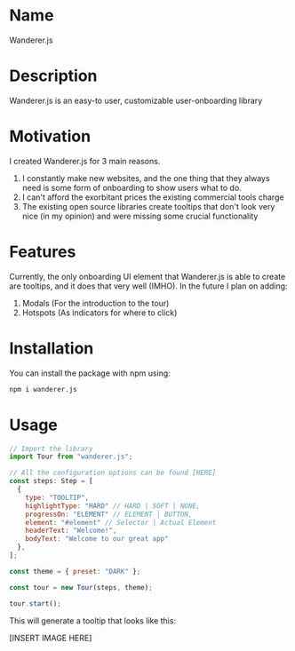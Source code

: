 # Name

Wanderer.js

# Description

Wanderer.js is an easy-to user, customizable user-onboarding library

# Motivation

I created Wanderer.js for 3 main reasons.

1. I constantly make new websites, and the one thing that they always need is some form of onboarding to show users what to do.
2. I can't afford the exorbitant prices the existing commercial tools charge
3. The existing open source libraries create tooltips that don't look very nice (in my opinion) and were missing some crucial functionality

# Features

Currently, the only onboarding UI element that Wanderer.js is able to create are tooltips, and it does that very well (IMHO). In the future I plan on adding:

1. Modals (For the introduction to the tour)
2. Hotspots (As indicators for where to click)

# Installation

You can install the package with npm using:

```bash
npm i wanderer.js
```

# Usage

```javascript
// Import the library
import Tour from "wanderer.js";

// All the configuration options can be found [HERE]
const steps: Step = [
  {
    type: "TOOLTIP",
    highlightType: "HARD" // HARD | SOFT | NONE,
    progressOn: "ELEMENT" // ELEMENT | BUTTON,
    element: "#element" // Selector | Actual Element
    headerText: "Welcome!",
    bodyText: "Welcome to our great app"
  },
];

const theme = { preset: "DARK" };

const tour = new Tour(steps, theme);

tour.start();
```

This will generate a tooltip that looks like this:

[INSERT IMAGE HERE]
